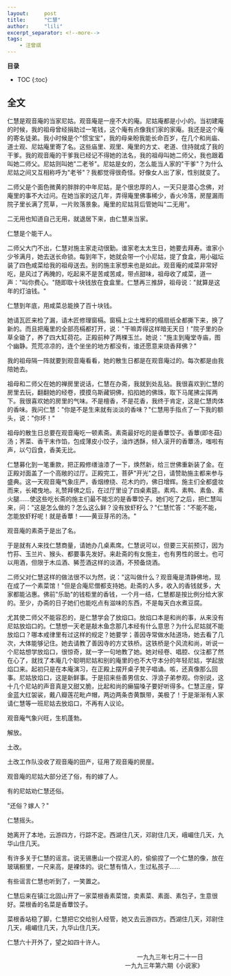 ```yaml
---
layout:     post
title:      "仁慧"
author:     "lili"
excerpt_separator: <!--more-->
tags:
    - 汪曾祺
---
```


 <!--more-->
 
**目录**
* TOC
{:toc}

## 全文

仁慧是观音庵的当家尼姑。观音庵是一座不大的庵。尼姑庵都是小小的。当初建庵的时候，我的祖母曾经捐助过一笔钱，这个庵有点像我们家的家庵。我还是这个庵的寄名徒弟。我小时候是个"惯宝宝"，我的母亲盼我能长命百岁，在几个和尚庙、道士观、尼姑庵里寄了名。这些庙里、观里、庵里的方丈、老道、住持就成了我的干爹。我的观音庵的干爹我已经记不得她的法名，我的祖母叫她二师父，我也跟着叫她二师父。尼姑则叫她"二老爷"。尼姑是女的，怎么能当人家的"干爹"？为什么尼姑之间又互相称呼为"老爷"？我都觉得很奇怪。好像女人出了家，性别就变了。

二师父是个面色微黄的胖胖的中年尼姑，是个很忠厚的人，一天只是潜心念佛，对庵里的事不大过问。在她当家的这几年，弄得庵里佛事稀少，香火冷落，房屋漏雨院子里长满了荒草，一片败落景象。庵里的尼姑背后管她叫"二无用"。

二无用也知道自己无用，就退居下来，由仁慧来当家。

仁慧是个能干人。

二师父大门不出，仁慧对施主家走动很勤。谁家老太太生日，她要去拜寿。谁家小少爷满月，她去送长命锁。每到年下，她就会带一个小尼姑，提了食盒，用小磁坛装了四色咸菜给我的祖母送去。别的施主家想来也是如此。观音庵的咸菜非常好吃，是风过了再腌的，吃起来不是苦咸苦咸，带点甜味，祖母收了咸菜，道一声："叫你费心。"随即取十块钱放在食盒里。仁慧再三推辞，祖母说："就算是这年的灯油钱。"

仁慧到年底，用咸菜总能换了百十块钱。

她请瓦匠来检了漏，请木匠修理窗槅。窗槅上尘土堆积的榻扇纸全都撕下来，换了新的。而且把庵里的全部亮槅都打开，说："干嘛弄得这样暗无天日！"院子里的杂草全锄了，养了四大缸荷花。正殿前种了两棵玉兰。她说："施主到庵堂寺庙，图个幽静。荒荒凉凉的，连个坐坐的地方都没有，谁还愿意来烧香拜佛？"

我的祖母隔一阵就要到观音庵看看，她的散生日都是在观音庵过的。每次都是由我陪她去。

祖母和二师父在她的禅房里说话，仁慧在办斋，我就到处乱钻。我很喜欢到仁慧的房里去玩，翻翻她的经卷，摸摸乌斯藏铜佛，掐掐她的佛珠，取下马尾拂尘挥两下。我很喜欢她的房里的气味。不是檀香，不是花香，我终于肯定，这是仁慧肉体的香味。我问仁慧："你是不是生来就有淡淡的香味？"仁慧用手指点了一下我的额头，说："你坏！"

祖母的散生日总要在观音庵吃一顿素斋。素斋最好吃的是香蕈饺子。香蕈(即冬菇)汤；荠菜、香干末作馅，包成薄皮小饺子，油炸透酥，倾入滚开的香蕈汤，嗤啦有声，以勺舀食，香美无比。

仁慧募化到一笔重款，把正殿修缮油漆了一下，焕然新，给三世佛重新装了金。在正殿对面盖了一个高敞的过厅。正殿完工，菩萨"开光"之日，请赞助施主都来参与盛典。这一天观音庵气象庄严，香烟缭绕、花木灼灼，佛日增辉。施主们全都盛妆而来，长裙曳地。礼赞拜佛之后，在过厅里设了四桌素筵。素鸡、素鸭、素鱼、素火腿……使这些吃长斋的施主们最不能忘的是香蕈饺子。她们吃了之后，把仁慧叫来，问："这是怎么做的？怎么这么鲜？没有放虾籽么？"仁慧忙答："不能不能，怎能放虾籽呢！就是香蕈！——黄豆芽吊的汤。"

观音庵的素斋于是出了名。

于是就有人来找仁慧商量，请她办几桌素席。仁慧说可以，但要三天前预订，因为竹荪、玉兰片、猴头、都要事先发好。来赴斋的有女施主，也有男性的居士。也可以用酒，但限于木瓜酒、豨莶酒这样的淡酒，不预备烧酒。

二师父对仁慧这样的做法很不以为然，说："这叫做什么？观音庵是清静佛地，现在成了一个素菜馆！"但是合庵尼僧都支持她。赴斋的人多，收入的香钱就多，大家都能沾惠。佛前"乐助"的钱柜里的香钱，一个月一结，仁慧都是按比例分给大家的。至少，办斋的日子她们也能吃点有滋味的东西，不是每天白水煮豆腐。

尤其使二师父不能容忍的，是仁慧学会了放焰口。放焰口本是和尚的事，从来没有尼姑放焰口的。仁慧想一天老是敲木鱼念那几本经有什么意思？为什么尼姑就不能放焰口？哪本戒律里有过这样的规定？她要学；善因寺常做水陆道场，她去看了几次，大体能够记住。她去请教了善因寺的方丈铁桥。这铁桥是个风流和尚，听说一个尼姑想学放焰口，很惊奇，就一字一句地教了她。她对经卷、唱腔、仪注都了然在心了，就找了本庵几个聪明尼姑和别的庵里的也不大守本分的年轻尼姑，学起放焰口来。起初只是在本庵演习，在正殿上摆开桌子凳子唱诵。咳，还真像那么回事。尼姑放焰口，这是新鲜事。于是招来些善男信女、浮浪子弟参观。你别说，这十几个尼站的声音真是又甜又脆，比起和尚的癞猫嗓子要好听得多。仁慧正座，穿金蓝大红袈裟，戴八瓣莲花毗卢帽，两边两条杏黄飘带，美极了！于是渐渐有人家请仁慧等一班尼姑去放焰口，不再有人议论。

观音庵气象兴旺，生机蓬勃。

解放。

土改。

土改工作队没收了观音庵的田产，征用了观音庵的房屋。

观音庵的尼姑大部分还了俗，有的嫁了人。

有的尼姑劝仁慧还俗。

"还俗？嫁人？"

仁慧摇头。

她离开了本地，云游四方，行踪不定。西湖住几天，邓尉住几天，峨嵋住几天，九华山住几天。

有许多关于仁慧的谣言。说无锡惠山一个捏泥人的，偷偷捏了一个仁慧的像，放在玻璃橱里，一尺来高，是裸体的。说仁慧有情人，生过私孩子……

有些谣言仁慧也听到了，一笑置之。

仁慧后来在镇江北固山开了一家菜根香素菜馆，卖素菜、素面、素包子，生意很好。菜根香的名菜是香蕈饺子。

菜根香站稳了脚，仁慧把它交给别人经管，她又去云游四方。西湖住几天，邓尉住几天，峨嵋住几天，九华山住几天。

仁慧六十开外了，望之如四十许人。





<p style='text-align:right; padding: 0 5vw 0 0'>一九九三年七月二十一日<br>一九九三年第六期《小说家》</p>
  
